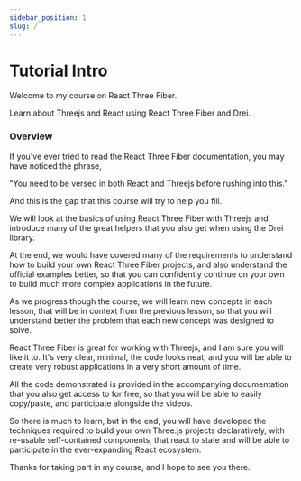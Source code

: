```yaml
---
sidebar_position: 1
slug: /
---
```


# Tutorial Intro

Welcome to my course on React Three Fiber.

Learn about Threejs and React using React Three Fiber and Drei.

### Overview

If you've ever tried to read the React Three Fiber documentation, you may have noticed the phrase,

"You need to be versed in both React and Threejs before rushing into this."

And this is the gap that this course will try to help you fill.

We will look at the basics of using React Three Fiber with Threejs and introduce many of the great helpers that you also get when using the Drei library.

At the end, we would have covered many of the requirements to understand how to build your own React Three Fiber projects, and also understand the official examples better, so that you can confidently continue on your own to build much more complex applications in the future.

As we progress though the course, we will learn new concepts in each lesson, that will be in context from the previous lesson, so that you will understand better the problem that each new concept was designed to solve.

React Three Fiber is great for working with Threejs, and I am sure you will like it to. It's very clear, minimal, the code looks neat, and you will be able to create very robust applications in a very short amount of time.

All the code demonstrated is provided in the accompanying documentation that you also get access to for free, so that you will be able to easily copy/paste, and participate alongside the videos.

So there is much to learn, but in the end, you will have developed the techniques required to build your own Three.js projects declaratively, with re-usable self-contained components, that react to state and will be able to participate in the ever-expanding React ecosystem.

Thanks for taking part in my course, and I hope to see you there.
